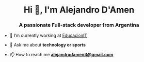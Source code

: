 <h1 align="center">Hi 👋, I'm Alejandro D'Amen</h1>
<h3 align="center">A passionate Full-stack developer from Argentina</h3>

- 🔭 I’m currently working at [EducacionIT](https://www.educacionit.com/)

- 💬 Ask me about **technology or sports**

- 📫 How to reach me **alejandrodamen3@gmail.com**
